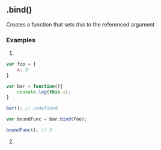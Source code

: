 ## .bind()
Creates a function that sets *this* to the referenced argument

### Examples 
1. 
```javascript
var foo = {
    x: 3
}

var bar = function(){
    console.log(this.x);
}

bar(); // undefined

var boundFunc = bar.bind(foo);

boundFunc(); // 3
```

2. 
